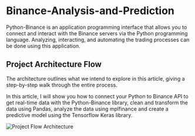# Binance-Analysis-and-Prediction

Python-Binance is an application programming interface that allows you to connect and interact with the Binance servers via the Python programming language. Analyzing, interacting, and automating the trading processes can be done using this application.

## Project Architecture Flow
The architecture outlines what we intend to explore in this article, giving a step-by-step walk through the entire process.

In this article, I will show you how to connect your Python to Binance API to get real-time data with the Python-Binance library, clean and transform the data using Pandas, analyze the data using mplfinance and create a predictive model using the Tensorflow Keras library.

![Project Flow Architecture](https://github.com/kiddojazz/Binance-Analysis-and-Prediction/blob/master/Image/Project%20Architecture.png)
